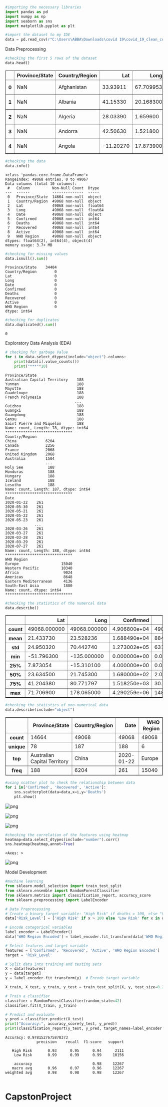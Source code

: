 ```python
#importing the necessary libraries 
import pandas as pd
import numpy as np
import seaborn as sns
import matplotlib.pyplot as plt
```


```python
#import the dataset to my IDE
data = pd.read_csv(r"C:\Users\ABBA\Downloads\covid 19\covid_19_clean_complete.csv")
```

Data Preprocessing


```python
#checking the first 5 rows of the dataset
data.head()
```




<div>
<style scoped>
    .dataframe tbody tr th:only-of-type {
        vertical-align: middle;
    }

    .dataframe tbody tr th {
        vertical-align: top;
    }

    .dataframe thead th {
        text-align: right;
    }
</style>
<table border="1" class="dataframe">
  <thead>
    <tr style="text-align: right;">
      <th></th>
      <th>Province/State</th>
      <th>Country/Region</th>
      <th>Lat</th>
      <th>Long</th>
      <th>Date</th>
      <th>Confirmed</th>
      <th>Deaths</th>
      <th>Recovered</th>
      <th>Active</th>
      <th>WHO Region</th>
    </tr>
  </thead>
  <tbody>
    <tr>
      <th>0</th>
      <td>NaN</td>
      <td>Afghanistan</td>
      <td>33.93911</td>
      <td>67.709953</td>
      <td>2020-01-22</td>
      <td>0</td>
      <td>0</td>
      <td>0</td>
      <td>0</td>
      <td>Eastern Mediterranean</td>
    </tr>
    <tr>
      <th>1</th>
      <td>NaN</td>
      <td>Albania</td>
      <td>41.15330</td>
      <td>20.168300</td>
      <td>2020-01-22</td>
      <td>0</td>
      <td>0</td>
      <td>0</td>
      <td>0</td>
      <td>Europe</td>
    </tr>
    <tr>
      <th>2</th>
      <td>NaN</td>
      <td>Algeria</td>
      <td>28.03390</td>
      <td>1.659600</td>
      <td>2020-01-22</td>
      <td>0</td>
      <td>0</td>
      <td>0</td>
      <td>0</td>
      <td>Africa</td>
    </tr>
    <tr>
      <th>3</th>
      <td>NaN</td>
      <td>Andorra</td>
      <td>42.50630</td>
      <td>1.521800</td>
      <td>2020-01-22</td>
      <td>0</td>
      <td>0</td>
      <td>0</td>
      <td>0</td>
      <td>Europe</td>
    </tr>
    <tr>
      <th>4</th>
      <td>NaN</td>
      <td>Angola</td>
      <td>-11.20270</td>
      <td>17.873900</td>
      <td>2020-01-22</td>
      <td>0</td>
      <td>0</td>
      <td>0</td>
      <td>0</td>
      <td>Africa</td>
    </tr>
  </tbody>
</table>
</div>




```python
#checking the data
data.info()
```

    <class 'pandas.core.frame.DataFrame'>
    RangeIndex: 49068 entries, 0 to 49067
    Data columns (total 10 columns):
     #   Column          Non-Null Count  Dtype  
    ---  ------          --------------  -----  
     0   Province/State  14664 non-null  object 
     1   Country/Region  49068 non-null  object 
     2   Lat             49068 non-null  float64
     3   Long            49068 non-null  float64
     4   Date            49068 non-null  object 
     5   Confirmed       49068 non-null  int64  
     6   Deaths          49068 non-null  int64  
     7   Recovered       49068 non-null  int64  
     8   Active          49068 non-null  int64  
     9   WHO Region      49068 non-null  object 
    dtypes: float64(2), int64(4), object(4)
    memory usage: 3.7+ MB
    


```python
#checking for missing values
data.isnull().sum()
```




    Province/State    34404
    Country/Region        0
    Lat                   0
    Long                  0
    Date                  0
    Confirmed             0
    Deaths                0
    Recovered             0
    Active                0
    WHO Region            0
    dtype: int64




```python
#checking for duplicates 
data.duplicated().sum()
```




    0



Exploratory Data Analysis (EDA)


```python
# checking for garbage Value
for i in data.select_dtypes(include="object").columns:
    print(data[i].value_counts())
    print("***"*10)
```

    Province/State
    Australian Capital Territory    188
    Yunnan                          188
    Mayotte                         188
    Guadeloupe                      188
    French Polynesia                188
                                   ... 
    Guizhou                         188
    Guangxi                         188
    Guangdong                       188
    Gansu                           188
    Saint Pierre and Miquelon       188
    Name: count, Length: 78, dtype: int64
    ******************************
    Country/Region
    China             6204
    Canada            2256
    France            2068
    United Kingdom    2068
    Australia         1504
                      ... 
    Holy See           188
    Honduras           188
    Hungary            188
    Iceland            188
    Lesotho            188
    Name: count, Length: 187, dtype: int64
    ******************************
    Date
    2020-01-22    261
    2020-05-30    261
    2020-05-21    261
    2020-05-22    261
    2020-05-23    261
                 ... 
    2020-03-26    261
    2020-03-27    261
    2020-03-28    261
    2020-03-29    261
    2020-07-27    261
    Name: count, Length: 188, dtype: int64
    ******************************
    WHO Region
    Europe                   15040
    Western Pacific          10340
    Africa                    9024
    Americas                  8648
    Eastern Mediterranean     4136
    South-East Asia           1880
    Name: count, dtype: int64
    ******************************
    


```python
#checking the statistics of the numercal data
data.describe()
```




<div>
<style scoped>
    .dataframe tbody tr th:only-of-type {
        vertical-align: middle;
    }

    .dataframe tbody tr th {
        vertical-align: top;
    }

    .dataframe thead th {
        text-align: right;
    }
</style>
<table border="1" class="dataframe">
  <thead>
    <tr style="text-align: right;">
      <th></th>
      <th>Lat</th>
      <th>Long</th>
      <th>Confirmed</th>
      <th>Deaths</th>
      <th>Recovered</th>
      <th>Active</th>
    </tr>
  </thead>
  <tbody>
    <tr>
      <th>count</th>
      <td>49068.000000</td>
      <td>49068.000000</td>
      <td>4.906800e+04</td>
      <td>49068.000000</td>
      <td>4.906800e+04</td>
      <td>4.906800e+04</td>
    </tr>
    <tr>
      <th>mean</th>
      <td>21.433730</td>
      <td>23.528236</td>
      <td>1.688490e+04</td>
      <td>884.179160</td>
      <td>7.915713e+03</td>
      <td>8.085012e+03</td>
    </tr>
    <tr>
      <th>std</th>
      <td>24.950320</td>
      <td>70.442740</td>
      <td>1.273002e+05</td>
      <td>6313.584411</td>
      <td>5.480092e+04</td>
      <td>7.625890e+04</td>
    </tr>
    <tr>
      <th>min</th>
      <td>-51.796300</td>
      <td>-135.000000</td>
      <td>0.000000e+00</td>
      <td>0.000000</td>
      <td>0.000000e+00</td>
      <td>-1.400000e+01</td>
    </tr>
    <tr>
      <th>25%</th>
      <td>7.873054</td>
      <td>-15.310100</td>
      <td>4.000000e+00</td>
      <td>0.000000</td>
      <td>0.000000e+00</td>
      <td>0.000000e+00</td>
    </tr>
    <tr>
      <th>50%</th>
      <td>23.634500</td>
      <td>21.745300</td>
      <td>1.680000e+02</td>
      <td>2.000000</td>
      <td>2.900000e+01</td>
      <td>2.600000e+01</td>
    </tr>
    <tr>
      <th>75%</th>
      <td>41.204380</td>
      <td>80.771797</td>
      <td>1.518250e+03</td>
      <td>30.000000</td>
      <td>6.660000e+02</td>
      <td>6.060000e+02</td>
    </tr>
    <tr>
      <th>max</th>
      <td>71.706900</td>
      <td>178.065000</td>
      <td>4.290259e+06</td>
      <td>148011.000000</td>
      <td>1.846641e+06</td>
      <td>2.816444e+06</td>
    </tr>
  </tbody>
</table>
</div>




```python
#checking the statistics of non-numerical data
data.describe(include="object")
```




<div>
<style scoped>
    .dataframe tbody tr th:only-of-type {
        vertical-align: middle;
    }

    .dataframe tbody tr th {
        vertical-align: top;
    }

    .dataframe thead th {
        text-align: right;
    }
</style>
<table border="1" class="dataframe">
  <thead>
    <tr style="text-align: right;">
      <th></th>
      <th>Province/State</th>
      <th>Country/Region</th>
      <th>Date</th>
      <th>WHO Region</th>
    </tr>
  </thead>
  <tbody>
    <tr>
      <th>count</th>
      <td>14664</td>
      <td>49068</td>
      <td>49068</td>
      <td>49068</td>
    </tr>
    <tr>
      <th>unique</th>
      <td>78</td>
      <td>187</td>
      <td>188</td>
      <td>6</td>
    </tr>
    <tr>
      <th>top</th>
      <td>Australian Capital Territory</td>
      <td>China</td>
      <td>2020-01-22</td>
      <td>Europe</td>
    </tr>
    <tr>
      <th>freq</th>
      <td>188</td>
      <td>6204</td>
      <td>261</td>
      <td>15040</td>
    </tr>
  </tbody>
</table>
</div>




```python
#using scatter plot to check the relationship between data
for i in['Confirmed', 'Recovered', 'Active']:
    sns.scatterplot(data=data,x=i,y='Deaths')
    plt.show()
```


    
![png](output_11_0.png)
    



    
![png](output_11_1.png)
    



    
![png](output_11_2.png)
    



```python
#checking the correlation of the features using heatmap
heatmap=data.select_dtypes(include="number").corr()
sns.heatmap(heatmap,annot=True)
```




    <Axes: >




    
![png](output_12_1.png)
    


Model Development


```python
#machine learning
from sklearn.model_selection import train_test_split
from sklearn.ensemble import RandomForestClassifier
from sklearn.metrics import classification_report, accuracy_score
from sklearn.preprocessing import LabelEncoder

# Data Preprocessing
# Create a binary target variable: "High Risk" if deaths > 100, else "Low Risk"
data['Risk_Level'] = ['High Risk' if x > 100 else 'Low Risk' for x in data['Deaths']]

# Encode categorical variables
label_encoder = LabelEncoder()
data['WHO Region Encoded'] = label_encoder.fit_transform(data['WHO Region'])

# Select features and target variable
features = ['Confirmed', 'Recovered', 'Active', 'WHO Region Encoded']
target = 'Risk_Level'

# Split data into training and testing sets
X = data[features]
y = data[target]
y = label_encoder.fit_transform(y)  # Encode target variable

X_train, X_test, y_train, y_test = train_test_split(X, y, test_size=0.25, random_state=42)

# Train a classifier
classifier = RandomForestClassifier(random_state=42)
classifier.fit(X_train, y_train)

# Predict and evaluate
y_pred = classifier.predict(X_test)
print("Accuracy:", accuracy_score(y_test, y_pred))
print(classification_report(y_test, y_pred, target_names=label_encoder.classes_))
```

    Accuracy: 0.9781527675878373
                  precision    recall  f1-score   support
    
       High Risk       0.93      0.95      0.94      2111
        Low Risk       0.99      0.99      0.99     10156
    
        accuracy                           0.98     12267
       macro avg       0.96      0.97      0.96     12267
    weighted avg       0.98      0.98      0.98     12267
    
    


```python

```
# CapstonProject
